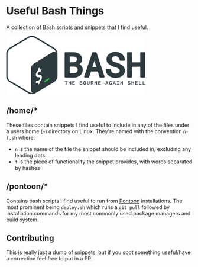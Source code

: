 # Useful Bash Things
A collection of Bash scripts and snippets that I find useful.

![Logo](logo.png)

## /home/*
These files contain snippets I find useful to include in any of the files under a users home (`~`) directory on Linux. They're named with the convention `n-f.sh` where:

* `n` is the name of the file the snippet should be included in, excluding any leading dots
* `f` is the piece of functionality the snippet provides, with words separated by hashes

## /pontoon/*
Contains bash scripts I find useful to run from [Pontoon](https://github.com/lambdacasserole/pontoon) installations. The most prominent being `deploy.sh` which runs a `git pull` followed by installation commands for my most commonly used package managers and build system.

## Contributing
This is really just a dump of snippets, but if you spot something useful/have a correction feel free to put in a PR.
